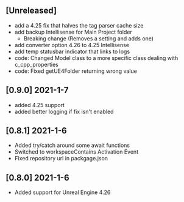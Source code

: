 
## [Unreleased]

- add a 4.25 fix that halves the tag parser cache size
- add backup Intellisense for Main Project folder
    - Breaking change (Removes a setting and adds one)
- add converter option 4.26 to 4.25 Intellisense
- add temp statusbar indicator that links to logs
- code: Changed Model class to a more specific class dealing with c_cpp_properties
- code: Fixed getUE4Folder returning wrong value

## [0.9.0] 2021-1-7

- added 4.25 support
- added better logging if fix isn't enabled

## [0.8.1] 2021-1-6

- Added try/catch around some await functions
- Switched to workspaceContains Activation Event
- Fixed repository url in packgage.json

## [0.8.0] 2021-1-6

- Added support for Unreal Engine 4.26
